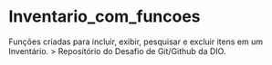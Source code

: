 <h1>Inventario_com_funcoes</h1>
<p1>Funções criadas para incluir, exibir, pesquisar e excluir itens em um Inventário.</p1>
> Repositório do Desafio de Git/Github da DIO.

